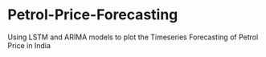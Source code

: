 # Petrol-Price-Forecasting
Using LSTM and ARIMA models to plot the Timeseries Forecasting of Petrol Price in India
